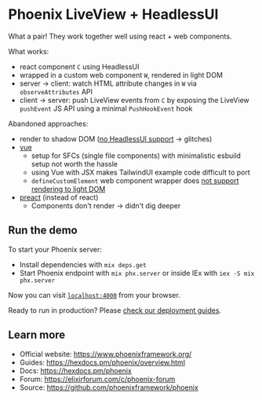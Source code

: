 # Phoenix LiveView + HeadlessUI

What a pair! They work together well using react + web components.

What works:
- react component `C` using HeadlessUI
- wrapped in a custom web component `W`, rendered in light DOM
- server -> client: watch HTML attribute changes in `W` via `observeAttributes` API
- client -> server: push LiveView events from `C` by exposing the LiveView `pushEvent` JS API using a minimal `PushHookEvent` hook

Abandoned approaches:
- render to shadow DOM ([no HeadlessUI support](https://github.com/tailwindlabs/headlessui/issues/835) -> glitches)
- [vue](https://github.com/ftes/phoenix-headlessui/tree/vue)
  - setup for SFCs (single file components) with minimalistic esbuild setup not worth the hassle
  - using Vue with JSX makes TailwindUI example code difficult to port
  - `defineCustomElement` web component wrapper does [not support rendering to light DOM](https://github.com/vuejs/core/issues/4314)
- [preact](https://github.com/ftes/phoenix-headlessui/tree/preact) (instead of react)
  - Components don't render -> didn't dig deeper


## Run the demo

To start your Phoenix server:

  * Install dependencies with `mix deps.get`
  * Start Phoenix endpoint with `mix phx.server` or inside IEx with `iex -S mix phx.server`

Now you can visit [`localhost:4000`](http://localhost:4000) from your browser.

Ready to run in production? Please [check our deployment guides](https://hexdocs.pm/phoenix/deployment.html).

## Learn more

  * Official website: https://www.phoenixframework.org/
  * Guides: https://hexdocs.pm/phoenix/overview.html
  * Docs: https://hexdocs.pm/phoenix
  * Forum: https://elixirforum.com/c/phoenix-forum
  * Source: https://github.com/phoenixframework/phoenix
